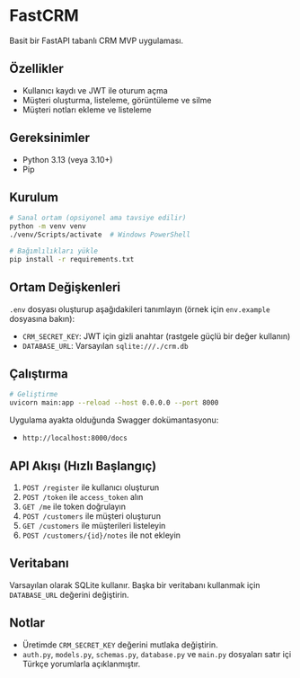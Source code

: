 # FastCRM

Basit bir FastAPI tabanlı CRM MVP uygulaması.

## Özellikler
- Kullanıcı kaydı ve JWT ile oturum açma
- Müşteri oluşturma, listeleme, görüntüleme ve silme
- Müşteri notları ekleme ve listeleme

## Gereksinimler
- Python 3.13 (veya 3.10+)
- Pip

## Kurulum
```bash
# Sanal ortam (opsiyonel ama tavsiye edilir)
python -m venv venv
./venv/Scripts/activate  # Windows PowerShell

# Bağımlılıkları yükle
pip install -r requirements.txt
```

## Ortam Değişkenleri
`.env` dosyası oluşturup aşağıdakileri tanımlayın (örnek için `env.example` dosyasına bakın):
- `CRM_SECRET_KEY`: JWT için gizli anahtar (rastgele güçlü bir değer kullanın)
- `DATABASE_URL`: Varsayılan `sqlite:///./crm.db`

## Çalıştırma
```bash
# Geliştirme
uvicorn main:app --reload --host 0.0.0.0 --port 8000
```

Uygulama ayakta olduğunda Swagger dokümantasyonu:
- `http://localhost:8000/docs`

## API Akışı (Hızlı Başlangıç)
1. `POST /register` ile kullanıcı oluşturun
2. `POST /token` ile `access_token` alın
3. `GET /me` ile token doğrulayın
4. `POST /customers` ile müşteri oluşturun
5. `GET /customers` ile müşterileri listeleyin
6. `POST /customers/{id}/notes` ile not ekleyin

## Veritabanı
Varsayılan olarak SQLite kullanır. Başka bir veritabanı kullanmak için `DATABASE_URL` değerini değiştirin.

## Notlar
- Üretimde `CRM_SECRET_KEY` değerini mutlaka değiştirin.
- `auth.py`, `models.py`, `schemas.py`, `database.py` ve `main.py` dosyaları satır içi Türkçe yorumlarla açıklanmıştır.

